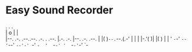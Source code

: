 Easy Sound Recorder
============


                                                          
                                                          
.                                 .        .              
|                       o         |        |              
|--. .-. .--..--. .-.   .  .--.   |.-. .-. |--. .-.  .--. 
|  |(   )`--.`--.(.-'   |  |  |   |-.'(   )|  |(   ) |  | 
'  `-`-' `--'`--' `--'-' `-'  `-  '  `-`-' '  `-`-'`-'  `-
                                                          
                                                          
